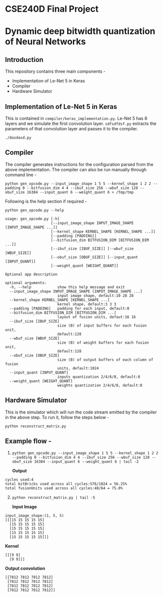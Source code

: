 # CSE240D Final Project
# Dynamic deep bitwidth quantization of Neural Networks

## Introduction

This repository contains three main components - 
  * Implementation of Le-Net 5 in Keras
  * Compiler
  * Hardware Simulator

## Implementation of Le-Net 5 in Keras

This is contained in ```compiler/keras_implementation.py```. Le-Net 5 has 8 layers and we simulate the first convolution layer. ```sdfsdfdsf.py``` extracts the parameters of that convolution layer and passes it to the compiler.

`./dasdasd.py`

## Compiler

The compiler generates instructions for the configuration parsed from the above implementation. The compiler can also be run manually through command line - 

`python gen_opcode.py --input_image_shape 1 5 5 --kernel_shape 1 2 2 --padding 0 --bitfusion_dim 4 4 --ibuf_size 256 --wbuf_size 128 --obuf_size 16384 --input_quant 6 --weight_quant 6 > /tmp/tmp`

Following is the help section if required - 

`python gen_opcode.py --help`

```
usage: gen_opcode.py [-h]
                     [--input_image_shape INPUT_IMAGE_SHAPE [INPUT_IMAGE_SHAPE ...]]
                     [--kernel_shape KERNEL_SHAPE [KERNEL_SHAPE ...]]
                     [--padding [PADDING]]
                     [--bitfusion_dim BITFUSION_DIM [BITFUSION_DIM ...]]
                     [--ibuf_size [IBUF_SIZE]] [--wbuf_size [WBUF_SIZE]]
                     [--obuf_size [OBUF_SIZE]] [--input_quant [INPUT_QUANT]]
                     [--weight_quant [WEIGHT_QUANT]]

Optional app description

optional arguments:
  -h, --help            show this help message and exit
  --input_image_shape INPUT_IMAGE_SHAPE [INPUT_IMAGE_SHAPE ...]
                        input image shape, default:10 28 28
  --kernel_shape KERNEL_SHAPE [KERNEL_SHAPE ...]
                        kernel shape, default:3 3 3
  --padding [PADDING]   padding for each input, default:0
  --bitfusion_dim BITFUSION_DIM [BITFUSION_DIM ...]
                        layout of fusion units, defaut:16 16
  --ibuf_size [IBUF_SIZE]
                        size (B) of input buffers for each fusion unit,
                        default:128
  --wbuf_size [WBUF_SIZE]
                        size (B) of weight buffers for each fusion unit,
                        default:128
  --obuf_size [OBUF_SIZE]
                        size (B) of output buffers of each column of fusion
                        units, default:1024
  --input_quant [INPUT_QUANT]
                        inputs quantization 2/4/6/8, default:8
  --weight_quant [WEIGHT_QUANT]
                        weights quantization 2/4/6/8, default:8
```

## Hardware Simulator

This is the simulator which will run the code stream emitted by the compiler in the above step. To run it, follow the steps below - 

`python reconstruct_matrix.py`

## Example flow - 

1. `python gen_opcode.py --input_image_shape 1 5 5 --kernel_shape 1 2 2 --padding 0 --bitfusion_dim 4 4 --ibuf_size 256 --wbuf_size 128 --obuf_size 16384 --input_quant 6 --weight_quant 6 | tail -2`

   **Output**
```
cycles used:4
total bitBricks used across all cycles:576/1024 = 56.25%
total fusionUnits used across all cycles:48/64 = 75.0%
```

2. `python reconstruct_matrix.py | tail -5`
   
   **Input Image**
```
input_image_shape:(1, 5, 5)
[[[15 15 15 15 15]
  [15 15 15 15 15]
  [15 15 15 15 15]
  [15 15 15 15 15]
  [15 15 15 15 15]]]
```
  **Kernel**
```
[[[9 9]
  [9 9]]]
```
  **Output convolution**
```
[[7812 7812 7812 7812]
 [7812 7812 7812 7812]
 [7812 7812 7812 7812]
 [7812 7812 7812 7812]]
```
